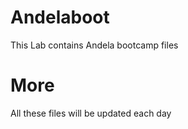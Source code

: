 # Andelaboot

This Lab contains Andela bootcamp files

# More

All these files will be updated each day
